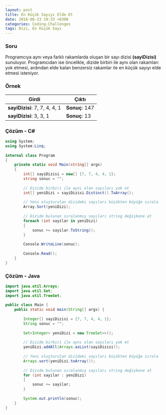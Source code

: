 ```yaml
---
layout: post
title: En Küçük Sayıyı Elde Et
date: 2018-06-23 19:33 +0300
categories: Coding-Challenges
tags: Dizi, En Küçük Sayı
---
```

### Soru
Programcıya aynı veya farklı rakamlarda oluşan bir sayı dizisi **(sayiDizisi)** sunuluyor. Programcıdan ise öncelikle, dizide birbiri ile aynı olan rakamları yok etmesi, ardından elde kalan benzersiz rakamlar ile en küçük sayıyı elde etmesi isteniyor.

### Örnek

| Girdi                         | Çıktı          |
|-------------------------------|----------------|
| **sayiDizisi**: 7, 7, 4, 4, 1 | **Sonuç**: 147 |
| **sayiDizisi**: 3, 3, 1       | **Sonuç**: 13  |

### Çözüm - C#
```csharp
using System;
using System.Linq;
 
internal class Program
{
    private static void Main(string[] args)
    {
        int[] sayiDizisi = new[] {7, 7, 4, 4, 1};
        string sonuc = "";
 
        // Dizide birbiri ile aynı olan sayıları yok et
        int[] yeniDizi = sayiDizisi.Distinct().ToArray();
 
        // Yeni oluşturulan dizideki sayıları küçükten büyüğe sırala
        Array.Sort(yeniDizi);
 
        // Dizide bulunan sıralanmış sayıları string değişkene at
        foreach (int sayilar in yeniDizi)
        {
            sonuc += sayilar.ToString();
        }
 
        Console.WriteLine(sonuc);
 
        Console.Read();
    }
}
```

### Çözüm - Java
```java
import java.util.Arrays;
import java.util.Set;
import java.util.TreeSet;
 
public class Main {
    public static void main(String[] args) {
 
        Integer[] sayiDizisi = {7, 7, 4, 4, 1};
        String sonuc = "";
 
        Set<Integer> yeniDizi = new TreeSet<>();
 
        // Dizide birbiri ile aynı olan sayıları yok et
        yeniDizi.addAll(Arrays.asList(sayiDizisi));
 
        // Yeni oluşturulan dizideki sayıları küçükten büyüğe sırala
        Arrays.sort(yeniDizi.toArray());
 
        // Dizide bulunan sıralanmış sayıları string değişkene at
        for (int sayilar : yeniDizi)
        {
            sonuc += sayilar;
        }
 
        System.out.println(sonuc);
    }
}
```